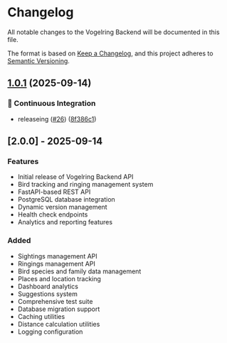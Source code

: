 # Changelog

All notable changes to the Vogelring Backend will be documented in this file.

The format is based on [Keep a Changelog](https://keepachangelog.com/en/1.0.0/),
and this project adheres to [Semantic Versioning](https://semver.org/spec/v2.0.0.html).

## [1.0.1](https://github.com/antonroesler/vogelring/compare/vogelring-backend-v1.0.0...vogelring-backend-v1.0.1) (2025-09-14)


### 👷 Continuous Integration

* releaseing ([#26](https://github.com/antonroesler/vogelring/issues/26)) ([8f386c1](https://github.com/antonroesler/vogelring/commit/8f386c1874f431d98321c7fd6bf49d80bad5984e))

## [2.0.0] - 2025-09-14

### Features

- Initial release of Vogelring Backend API
- Bird tracking and ringing management system
- FastAPI-based REST API
- PostgreSQL database integration
- Dynamic version management
- Health check endpoints
- Analytics and reporting features

### Added

- Sightings management API
- Ringings management API
- Bird species and family data management
- Places and location tracking
- Dashboard analytics
- Suggestions system
- Comprehensive test suite
- Database migration support
- Caching utilities
- Distance calculation utilities
- Logging configuration
